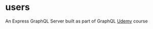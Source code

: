 # users
An Express GraphQL Server built as part of GraphQL [Udemy](https://www.udemy.com/graphql-with-react-course/) course
